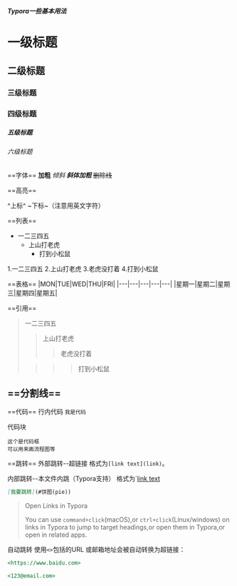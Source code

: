 ##### Typora一些基本用法

# 一级标题

## 二级标题

### 三级标题

### 四级标题

##### 五级标题

###### 六级标题

==字体==
**加粗**
*倾斜*
***斜体加粗***
~~删除线~~

==高亮==

^上标^
~下标~（注意用英文字符）

==列表==
- 一二三四五
  - 上山打老虎
    - 打到小松鼠

1.一二三四五
2.上山打老虎
3.老虎没打着
4.打到小松鼠

==表格==
|MON|TUE|WED|THU|FRI|
|---|---|---|---|---|
|星期一|星期二|星期三|星期四|星期五|

==引用==
>一二三四五
>>上山打老虎
>>
>>>老虎没打着
>
>>>>打到小松鼠

==分割线==
-------------------

==代码==
行内代码
`我是代码`

代码块
```
这个是代码框
可以用来画流程图等
```

==跳转==
外部跳转--超链接
格式为`[link text](link)`。

内部跳转--本文件内跳（Typora支持）
格式为`[link text](#要去的目的地--标题)

```markdown
[我要跳转](#饼图(pie))
```
>Open Links in Typora
>
>You can use `command+click`(macOS),or `ctrl+click`(Linux/windows) on links in Typora to jump to target headings,or open them in Typora,or open in related apps.  

自动跳转
使用`<>`包括的URL 或邮箱地址会被自动转换为超链接：
```markdown
<https://www.baidu.com>

<123@email.com>
